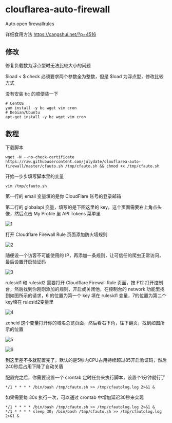 # clouflarea-auto-firewall
Auto open firewallrules

详细食用方法
<a href="https://cangshui.net/?p=4516">https://cangshui.net/?p=4516</a>

## 修改

修复负载数为浮点型时无法比较大小的问题

$load < $ check 必须要求两个参数全为整数，但是 $load 为浮点型，修改比较方式

没有安装 bc 的顺便装一下

```shell
# CentOS
yum install -y bc wget vim cron
# Debian/Ubuntu
apt-get install -y bc wget vim cron
```

## 教程

下载脚本

```shell
wget -N --no-check-certificate https://raw.githubusercontent.com/julydate/clouflarea-auto-firewall/master/cfauto.sh /tmp/cfauto.sh && chmod +x /tmp/cfauto.sh
```

开始一步步填写脚本里的变量

```shell
vim /tmp/cfauto.sh
```

第一行的 email 变量填的是你 CloudFlare 账号的登录邮箱

第二行的 globalapi 变量，填写的是下图这里的 key，这个页面需要右上角点头像，然后点击 My Profile 里 API Tokens 菜单里

![1](https://raw.githubusercontent.com/julydate/clouflarea-auto-firewall/master/img/1.jpg)

打开 Cloudflare Firewall Rule 页面添加防火墙规则

![2](https://raw.githubusercontent.com/julydate/clouflarea-auto-firewall/master/img/2.jpg)

随便设一个访客不可能使用的 IP，再添加一条规则，让可信任的爬虫正常访问，最后设置开启验证码

![3](https://raw.githubusercontent.com/julydate/clouflarea-auto-firewall/master/img/3.jpg)

rulesid1 和 rulesid2 需要打开 Cloudflare Firewall Rule 页面，按 F12 打开控制台，然后找到你刚刚添加的规则，开启或关闭他，在控制台的 network 功能里找到如图所示的请求，6 的位置为第一个 key 填在 rulesid1 变量，7的位置为第二个key填在 rulesid2变量里

![4](https://raw.githubusercontent.com/julydate/clouflarea-auto-firewall/master/img/4.jpg)

zoneid 这个变量打开你的域名总览页面，然后看右下角，往下翻页，找到如图所示的位置

![5](https://raw.githubusercontent.com/julydate/clouflarea-auto-firewall/master/img/5.jpg)

![6](https://raw.githubusercontent.com/julydate/clouflarea-auto-firewall/master/img/6.jpg)

到这里差不多就配置完了，默认的是5秒内CPU占用持续超过85开启验证码，然后240秒后占用下降了自动关盾

配置完之后，你需要设置一个 crontab 定时任务来执行脚本，设置个1分钟就行了

```shell
*/1 * * * * /bin/bash /tmp/cfauto.sh >> /tmp/cfautolog.log 2>&1 &
```

如果需要每 30s 执行一次，可以通过 crontab 中增加延迟30秒来实现

```she
*/1 * * * * /bin/bash /tmp/cfauto.sh >> /tmp/cfautolog.log 2>&1 &
*/1 * * * * sleep 30; /bin/bash /tmp/cfauto.sh >> /tmp/cfautolog.log 2>&1 &
```

